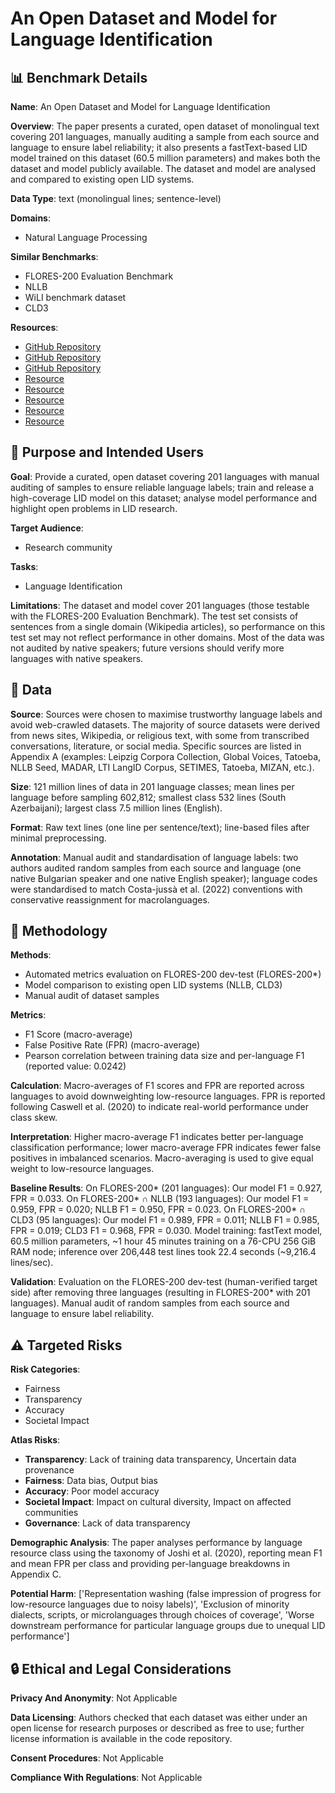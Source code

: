# An Open Dataset and Model for Language Identification

## 📊 Benchmark Details

**Name**: An Open Dataset and Model for Language Identification

**Overview**: The paper presents a curated, open dataset of monolingual text covering 201 languages, manually auditing a sample from each source and language to ensure label reliability; it also presents a fastText-based LID model trained on this dataset (60.5 million parameters) and makes both the dataset and model publicly available. The dataset and model are analysed and compared to existing open LID systems.

**Data Type**: text (monolingual lines; sentence-level)

**Domains**:
- Natural Language Processing

**Similar Benchmarks**:
- FLORES-200 Evaluation Benchmark
- NLLB
- WiLI benchmark dataset
- CLD3

**Resources**:
- [GitHub Repository](https://github.com/laurieburchell/open-lid-dataset)
- [GitHub Repository](https://github.com/facebookresearch/fairseq/tree/nllb)
- [GitHub Repository](https://github.com/facebookresearch/flores/blob/main/)
- [Resource](https://tinyurl.com/nllblid218e)
- [Resource](https://pypi.org/project/pycld3)
- [Resource](https://www.csd3.cam.ac.uk)
- [Resource](https://www.dirac.ac.uk)
- [Resource](https://omniglot.com/writing/minangkabau.htm)

## 🎯 Purpose and Intended Users

**Goal**: Provide a curated, open dataset covering 201 languages with manual auditing of samples to ensure reliable language labels; train and release a high-coverage LID model on this dataset; analyse model performance and highlight open problems in LID research.

**Target Audience**:
- Research community

**Tasks**:
- Language Identification

**Limitations**: The dataset and model cover 201 languages (those testable with the FLORES-200 Evaluation Benchmark). The test set consists of sentences from a single domain (Wikipedia articles), so performance on this test set may not reflect performance in other domains. Most of the data was not audited by native speakers; future versions should verify more languages with native speakers.

## 💾 Data

**Source**: Sources were chosen to maximise trustworthy language labels and avoid web-crawled datasets. The majority of source datasets were derived from news sites, Wikipedia, or religious text, with some from transcribed conversations, literature, or social media. Specific sources are listed in Appendix A (examples: Leipzig Corpora Collection, Global Voices, Tatoeba, NLLB Seed, MADAR, LTI LangID Corpus, SETIMES, Tatoeba, MIZAN, etc.).

**Size**: 121 million lines of data in 201 language classes; mean lines per language before sampling 602,812; smallest class 532 lines (South Azerbaijani); largest class 7.5 million lines (English).

**Format**: Raw text lines (one line per sentence/text); line-based files after minimal preprocessing.

**Annotation**: Manual audit and standardisation of language labels: two authors audited random samples from each source and language (one native Bulgarian speaker and one native English speaker); language codes were standardised to match Costa-jussà et al. (2022) conventions with conservative reassignment for macrolanguages.

## 🔬 Methodology

**Methods**:
- Automated metrics evaluation on FLORES-200 dev-test (FLORES-200*)
- Model comparison to existing open LID systems (NLLB, CLD3)
- Manual audit of dataset samples

**Metrics**:
- F1 Score (macro-average)
- False Positive Rate (FPR) (macro-average)
- Pearson correlation between training data size and per-language F1 (reported value: 0.0242)

**Calculation**: Macro-averages of F1 scores and FPR are reported across languages to avoid downweighting low-resource languages. FPR is reported following Caswell et al. (2020) to indicate real-world performance under class skew.

**Interpretation**: Higher macro-average F1 indicates better per-language classification performance; lower macro-average FPR indicates fewer false positives in imbalanced scenarios. Macro-averaging is used to give equal weight to low-resource languages.

**Baseline Results**: On FLORES-200* (201 languages): Our model F1 = 0.927, FPR = 0.033. On FLORES-200* ∩ NLLB (193 languages): Our model F1 = 0.959, FPR = 0.020; NLLB F1 = 0.950, FPR = 0.023. On FLORES-200* ∩ CLD3 (95 languages): Our model F1 = 0.989, FPR = 0.011; NLLB F1 = 0.985, FPR = 0.019; CLD3 F1 = 0.968, FPR = 0.030. Model training: fastText model, 60.5 million parameters, ~1 hour 45 minutes training on a 76-CPU 256 GiB RAM node; inference over 206,448 test lines took 22.4 seconds (~9,216.4 lines/sec).

**Validation**: Evaluation on the FLORES-200 dev-test (human-verified target side) after removing three languages (resulting in FLORES-200* with 201 languages). Manual audit of random samples from each source and language to ensure label reliability.

## ⚠️ Targeted Risks

**Risk Categories**:
- Fairness
- Transparency
- Accuracy
- Societal Impact

**Atlas Risks**:
- **Transparency**: Lack of training data transparency, Uncertain data provenance
- **Fairness**: Data bias, Output bias
- **Accuracy**: Poor model accuracy
- **Societal Impact**: Impact on cultural diversity, Impact on affected communities
- **Governance**: Lack of data transparency

**Demographic Analysis**: The paper analyses performance by language resource class using the taxonomy of Joshi et al. (2020), reporting mean F1 and mean FPR per class and providing per-language breakdowns in Appendix C.

**Potential Harm**: ['Representation washing (false impression of progress for low-resource languages due to noisy labels)', 'Exclusion of minority dialects, scripts, or microlanguages through choices of coverage', 'Worse downstream performance for particular language groups due to unequal LID performance']

## 🔒 Ethical and Legal Considerations

**Privacy And Anonymity**: Not Applicable

**Data Licensing**: Authors checked that each dataset was either under an open license for research purposes or described as free to use; further license information is available in the code repository.

**Consent Procedures**: Not Applicable

**Compliance With Regulations**: Not Applicable
